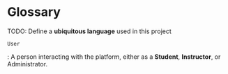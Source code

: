 # Glossary

TODO: Define a **ubiquitous language** used in this project

`User`

:   A person interacting with the platform, either as a **Student**, **Instructor**,
    or Administrator.
